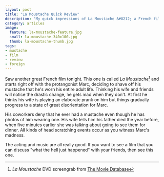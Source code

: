 ```yaml
---
layout: post
title: "La Moustache Quick Review"
description: "My quick impressions of La Moustache &#8212; a French film about a dude shaving his mustache."
category: articles
image: 
  feature: la-moustache-feature.jpg
  small: la-moustache-340x100.jpg
  thumb: la-moustache-thumb.jpg
tags: 
- mustache
- film
- review
- foreign
---
```


Saw another great French film tonight. This one is called *La Moustache*[^1] and starts right off with the protangonist Marc, deciding to shave off his mustache that he's worn his entire adult life. Thinking his wife and friends will notice the drastic change, he gets mad when they don't. At first he thinks his wife is playing an elaborate prank on him but things gradually progress to a state of great disorientation for Marc.

His coworkers deny that he ever had a mustache even though he has photos of him wearing one. His wife tells him his father died the year before, when five minutes earlier she was talking about going to see them for dinner. All kinds of head scratching events occur as you witness Marc's madness.

The acting and music are all really good. If you want to see a film that you can discuss "what the hell just happened" with your friends, then see this one.

[^1]: *La Moustache* DVD screengrab from [The Movie Database](http://www.themoviedb.org/movie/16998-la-moustache)
